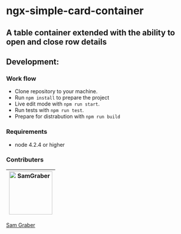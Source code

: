 # ngx-simple-card-container
## A table container extended with the ability to open and close row details

## Development:

### Work flow

* Clone repository to your machine.
* Run `npm install` to prepare the  project
* Live edit mode with `npm run start`.
* Run tests with `npm run test`.
* Prepare for distrabution with `npm run build`

### Requirements

* node 4.2.4 or higher

### Contributers

[<img alt="SamGraber" src="https://avatars.githubusercontent.com/u/6878589?v=3" width="117">](https://github.com/SamGraber)|
:---: |
[Sam Graber](https://github.com/SamGraber)
